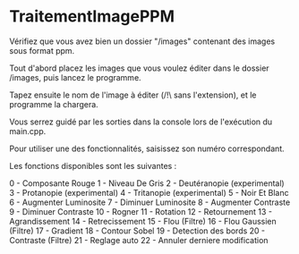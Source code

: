 # TraitementImagePPM

Vérifiez que vous avez bien un dossier "/images" contenant des images sous format ppm.

Tout d'abord placez les images que vous voulez éditer dans le dossier /images, puis lancez le programme.

Tapez ensuite le nom de l'image à éditer (/!\ sans l'extension), et le programme la chargera.


Vous serrez guidé par les sorties dans la console lors de l'exécution du main.cpp.

Pour utiliser une des fonctionnalités, saisissez son numéro correspondant.

Les fonctions disponibles sont les suivantes :

0 - Composante Rouge
1 - Niveau De Gris
2 - Deutéranopie (experimental)
3 - Protanopie (experimental)
4 - Tritanopie (experimental)
5 - Noir Et Blanc
6 - Augmenter Luminosite
7 - Diminuer Luminosite
8 - Augmenter Contraste
9 - Diminuer Contraste
10 - Rogner
11 - Rotation
12 - Retournement
13 - Agrandissement
14 - Retrecissement
15 - Flou (Filtre)
16 - Flou Gaussien (Filtre)
17 - Gradient
18 - Contour Sobel
19 - Detection des bords
20 - Contraste (Filtre)
21 - Reglage auto
22 - Annuler derniere modification